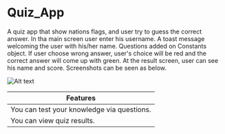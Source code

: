 # Quiz_App
A quiz app that show nations flags, and user try to guess the correct answer. In tha main screen user enter his username. A toast message welcoming the user with his/her name.
Questions added on Constants object. If user choose wrong answer, user's choice will be red and the correct answer will come up with green. At the result screen, user 
can see his name and score. Screenshots can be seen as below.

<table align="center">
 <thead>
  <tr>
   <th> Features </th>
  </tr>
 </thead>
 <tbody>
  <tr><td>You can test your knowledge via questions.</td></tr>
  <tr><td>You can view quiz results.</td></tr>

![Alt text](url "https://raw.githubusercontent.com/ihtiyargurkan/Quiz_App/master/screenshot_1.jpg")
